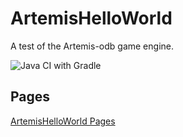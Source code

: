 # ArtemisHelloWorld
A test of the Artemis-odb game engine.

![Java CI with Gradle](https://github.com/rs333/ArtemisHelloWorld/workflows/Java%20CI%20with%20Gradle/badge.svg)

## Pages
[ArtemisHelloWorld Pages](https://rs333.github.io/ArtemisHelloWorld/)
